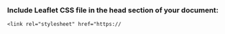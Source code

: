 ### Include Leaflet CSS file in the head section of your document:

    <link rel="stylesheet" href="https://
